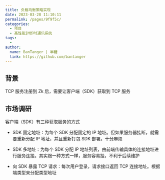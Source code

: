 ```yaml
---
title: 负载均衡策略实现
date: 2023-03-28 11:10:11
permalink: /pages/9f9f5c/
categories:
  - 项目
  - 高性能IM即时通讯系统
tags:
  - 
author: 
  name: BanTanger | 半糖
  link: https://github.com/bantanger
---
```

## 背景

TCP 服务注册到 Zk 后，需要让客户端（SDK）获取到 TCP 服务



## 市场调研

客户端（SDK）有三种获取服务的方式

+ SDK 固定地址：为每个 SDK 分配固定的 IP 地址。但如果服务器挂断，就需要重新分配 IP 地址，并且重新打包 SDK 部署。十分麻烦

+ SDK 多地址：为每个 SDK 分配 IP 地址列表，由前端传输具体的连接地址进行服务连接。其实跟一种方式一样，服务容易挂，不利于后续维护

+ 向 SDK 暴露 TCP 请求：每次用户登录，请求接口返回 TCP 连接地址。根据端类型来分配类型地址



